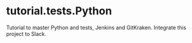# tutorial.tests.Python

Tutorial to master Python and tests, Jenkins and GitKraken.
Integrate this project to Slack.